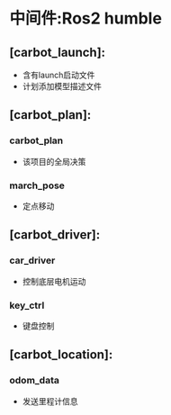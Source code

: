 # 中间件:Ros2 humble

## [carbot_launch]:
- 含有launch启动文件
- 计划添加模型描述文件

## [carbot_plan]:
### carbot_plan
- 该项目的全局决策
### march_pose
- 定点移动


## [carbot_driver]: 
### car_driver
- 控制底层电机运动
### key_ctrl
- 键盘控制

## [carbot_location]:
### odom_data
- 发送里程计信息 



